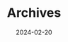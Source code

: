 ---
title: "Archives"
date: 2024-02-20
layout: "archives"
slug: "archives"
menu:
    main:
        weight: 2
        params: 
            icon: archives
---